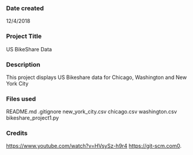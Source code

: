 ### Date created
12/4/2018

### Project Title
US BikeShare Data

### Description
This project displays US Bikeshare data for Chicago, Washington and New York City 

### Files used
README.md
.gitignore
new_york_city.csv
chicago.csv
washington.csv
bikeshare_project1.py

### Credits
https://www.youtube.com/watch?v=HVsySz-h9r4
https://git-scm.com0.

